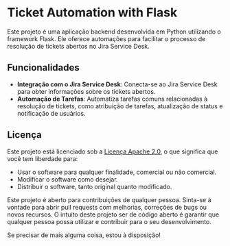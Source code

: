 # Ticket Automation with Flask

Este projeto é uma aplicação backend desenvolvida em Python utilizando o framework Flask. Ele oferece automações para facilitar o processo de resolução de tickets abertos no Jira Service Desk.

## Funcionalidades

- **Integração com o Jira Service Desk**: Conecta-se ao Jira Service Desk para obter informações sobre os tickets abertos.
- **Automação de Tarefas**: Automatiza tarefas comuns relacionadas à resolução de tickets, como atribuição de tarefas, atualização de status e notificação de usuários.

## Licença

Este projeto está licenciado sob a [Licença Apache 2.0](LICENSE), o que significa que você tem liberdade para:

- Usar o software para qualquer finalidade, comercial ou não comercial.
- Modificar o software como desejar.
- Distribuir o software, tanto original quanto modificado.

Este projeto é aberto para contribuições de qualquer pessoa. Sinta-se à vontade para abrir pull requests com melhorias, correções de bugs ou novos recursos. O intuito deste projeto ser de código aberto é garantir que qualquer pessoa possa utilizar e contribuir para o seu desenvolvimento.

Se precisar de mais alguma coisa, estou à disposição!
